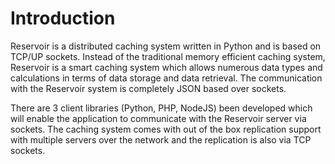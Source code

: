# Introduction

Reservoir is a distributed caching system written in Python and is based on TCP/UP sockets. Instead of the traditional memory efficient caching system, Reservoir is a smart caching system which allows numerous data types and calculations in terms of data storage and data retrieval. The communication with the Reservoir system is completely JSON based over sockets.

There are 3 client libraries (Python, PHP, NodeJS) been developed which will enable the application to communicate with the Reservoir server via sockets.
The caching system comes with out of the box replication support with multiple servers over the network and the replication is also via TCP sockets.